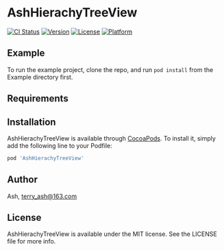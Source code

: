 # AshHierachyTreeView

[![CI Status](https://img.shields.io/travis/Ash/AshHierachyTreeView.svg?style=flat)](https://travis-ci.org/Ash/AshHierachyTreeView)
[![Version](https://img.shields.io/cocoapods/v/AshHierachyTreeView.svg?style=flat)](https://cocoapods.org/pods/AshHierachyTreeView)
[![License](https://img.shields.io/cocoapods/l/AshHierachyTreeView.svg?style=flat)](https://cocoapods.org/pods/AshHierachyTreeView)
[![Platform](https://img.shields.io/cocoapods/p/AshHierachyTreeView.svg?style=flat)](https://cocoapods.org/pods/AshHierachyTreeView)

## Example

To run the example project, clone the repo, and run `pod install` from the Example directory first.

## Requirements

## Installation

AshHierachyTreeView is available through [CocoaPods](https://cocoapods.org). To install
it, simply add the following line to your Podfile:

```ruby
pod 'AshHierachyTreeView'
```

## Author

Ash, terry_ash@163.com

## License

AshHierachyTreeView is available under the MIT license. See the LICENSE file for more info.

